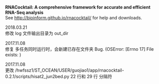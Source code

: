<b>RNACocktail: A comprehensive framework for accurate and efficient RNA-Seq analysis</b>  
See http://bioinform.github.io/rnacocktail/ for help and downloads.  

2018.03.21  
修改 log 文件输出目录为 out_dir  

2017.11.08  
修复 多任务同时运行时，会新建已存在文件夹 Bug. (OSError: [Errno 17] File exists: )  

2017.11.08  
更改 /hwfssz1/ST_OCEAN/USER/guojiao1/app/rnacocktail-0.2.1/scripts/hisat2_jun2bed.py 22 行和 29 行 分隔符